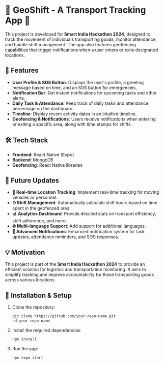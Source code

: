 # 🚀 GeoShift - A Transport Tracking App 📍

This project is developed for **Smart India Hackathon 2024**, designed to track the movement of individuals transporting goods, monitor attendance, and handle shift management. The app also features geofencing capabilities that trigger notifications when a user enters or exits designated locations. 

## 📱 Features

- **User Profile & SOS Button**: Displays the user's profile, a greeting message based on time, and an SOS button for emergencies.
- **Notification Bar**: Get instant notifications for upcoming tasks and other alerts.
- **Daily Task & Attendance**: Keep track of daily tasks and attendance percentage on the dashboard.
- **Timeline**: Display recent activity dates in an intuitive timeline.
- **Geofencing & Notifications**: Users receive notifications when entering or exiting a specific area, along with time stamps for shifts.

## 🛠️ Tech Stack

- **Frontend**: React Native (Expo)
- **Backend**: MongoDB
- **Geofencing**: React Native libraries

## 🚧 Future Updates

- **📍 Real-time Location Tracking**: Implement real-time tracking for moving vehicles or personnel.
- **⏲ Shift Management**: Automatically calculate shift hours based on time spent in the geofenced area.
- **📊 Analytics Dashboard**: Provide detailed stats on transport efficiency, shift adherence, and more.
- **🌐 Multi-language Support**: Add support for additional languages.
- **🔔 Advanced Notifications**: Enhanced notification system for task updates, attendance reminders, and SOS responses.

## 💡 Motivation

This project is part of the **Smart India Hackathon 2024** to provide an efficient solution for logistics and transportation monitoring. It aims to simplify tracking and improve accountability for those transporting goods across various locations.

## 🔧 Installation & Setup

1. Clone the repository:
   ```bash
   git clone https://github.com/your-repo-name.git
   cd your-repo-name
   ```
2. Install the required dependencies:
   ```bash
   npm install
   ```
3. Run the app:
   ```bash
   npx expo start
   ```
